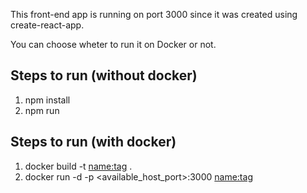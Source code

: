 This front-end app is running on port 3000 since it was created using create-react-app.

You can choose wheter to run it on Docker or not.

Steps to run (without docker)
-----------------------------
1. npm install
2. npm run

Steps to run (with docker)
--------------------------
1. docker build -t <name:tag> .
2. docker run -d -p <available_host_port>:3000 <name:tag>
